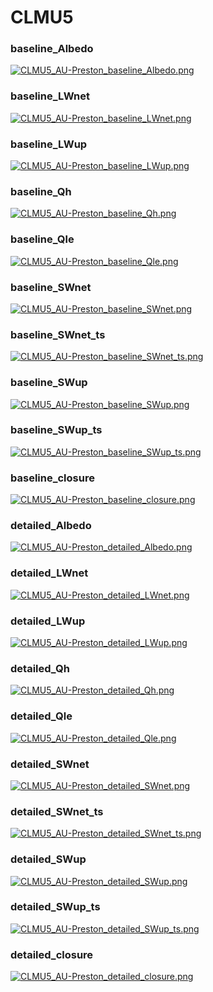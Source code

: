 # CLMU5

### baseline_Albedo
[![CLMU5_AU-Preston_baseline_Albedo.png](CLMU5_AU-Preston_baseline_Albedo.png)](CLMU5_AU-Preston_baseline_Albedo.png.png)

### baseline_LWnet
[![CLMU5_AU-Preston_baseline_LWnet.png](CLMU5_AU-Preston_baseline_LWnet.png)](CLMU5_AU-Preston_baseline_LWnet.png.png)

### baseline_LWup
[![CLMU5_AU-Preston_baseline_LWup.png](CLMU5_AU-Preston_baseline_LWup.png)](CLMU5_AU-Preston_baseline_LWup.png.png)

### baseline_Qh
[![CLMU5_AU-Preston_baseline_Qh.png](CLMU5_AU-Preston_baseline_Qh.png)](CLMU5_AU-Preston_baseline_Qh.png.png)

### baseline_Qle
[![CLMU5_AU-Preston_baseline_Qle.png](CLMU5_AU-Preston_baseline_Qle.png)](CLMU5_AU-Preston_baseline_Qle.png.png)

### baseline_SWnet
[![CLMU5_AU-Preston_baseline_SWnet.png](CLMU5_AU-Preston_baseline_SWnet.png)](CLMU5_AU-Preston_baseline_SWnet.png.png)

### baseline_SWnet_ts
[![CLMU5_AU-Preston_baseline_SWnet_ts.png](CLMU5_AU-Preston_baseline_SWnet_ts.png)](CLMU5_AU-Preston_baseline_SWnet_ts.png.png)

### baseline_SWup
[![CLMU5_AU-Preston_baseline_SWup.png](CLMU5_AU-Preston_baseline_SWup.png)](CLMU5_AU-Preston_baseline_SWup.png.png)

### baseline_SWup_ts
[![CLMU5_AU-Preston_baseline_SWup_ts.png](CLMU5_AU-Preston_baseline_SWup_ts.png)](CLMU5_AU-Preston_baseline_SWup_ts.png.png)

### baseline_closure
[![CLMU5_AU-Preston_baseline_closure.png](CLMU5_AU-Preston_baseline_closure.png)](CLMU5_AU-Preston_baseline_closure.png.png)

### detailed_Albedo
[![CLMU5_AU-Preston_detailed_Albedo.png](CLMU5_AU-Preston_detailed_Albedo.png)](CLMU5_AU-Preston_detailed_Albedo.png.png)

### detailed_LWnet
[![CLMU5_AU-Preston_detailed_LWnet.png](CLMU5_AU-Preston_detailed_LWnet.png)](CLMU5_AU-Preston_detailed_LWnet.png.png)

### detailed_LWup
[![CLMU5_AU-Preston_detailed_LWup.png](CLMU5_AU-Preston_detailed_LWup.png)](CLMU5_AU-Preston_detailed_LWup.png.png)

### detailed_Qh
[![CLMU5_AU-Preston_detailed_Qh.png](CLMU5_AU-Preston_detailed_Qh.png)](CLMU5_AU-Preston_detailed_Qh.png.png)

### detailed_Qle
[![CLMU5_AU-Preston_detailed_Qle.png](CLMU5_AU-Preston_detailed_Qle.png)](CLMU5_AU-Preston_detailed_Qle.png.png)

### detailed_SWnet
[![CLMU5_AU-Preston_detailed_SWnet.png](CLMU5_AU-Preston_detailed_SWnet.png)](CLMU5_AU-Preston_detailed_SWnet.png.png)

### detailed_SWnet_ts
[![CLMU5_AU-Preston_detailed_SWnet_ts.png](CLMU5_AU-Preston_detailed_SWnet_ts.png)](CLMU5_AU-Preston_detailed_SWnet_ts.png.png)

### detailed_SWup
[![CLMU5_AU-Preston_detailed_SWup.png](CLMU5_AU-Preston_detailed_SWup.png)](CLMU5_AU-Preston_detailed_SWup.png.png)

### detailed_SWup_ts
[![CLMU5_AU-Preston_detailed_SWup_ts.png](CLMU5_AU-Preston_detailed_SWup_ts.png)](CLMU5_AU-Preston_detailed_SWup_ts.png.png)

### detailed_closure
[![CLMU5_AU-Preston_detailed_closure.png](CLMU5_AU-Preston_detailed_closure.png)](CLMU5_AU-Preston_detailed_closure.png.png)


